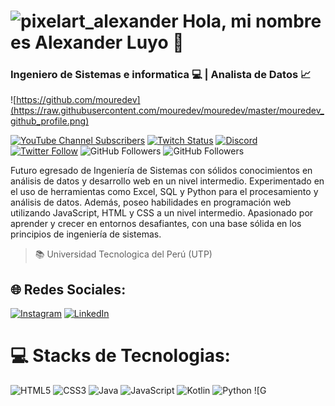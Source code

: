 # ![pixelart_alexander](https://github.com/alessanderdev/alexanderdev/assets/153397226/2d46d73f-a7c2-45a4-b3c2-12e3a9a62e4d) Hola, mi nombre es Alexander Luyo 👋 
### Ingeniero de Sistemas e informatica 💻 | Analista de Datos 📈

![https://github.com/mouredev](https://raw.githubusercontent.com/mouredev/mouredev/master/mouredev_github_profile.png)

[![YouTube Channel Subscribers](https://img.shields.io/youtube/channel/subscribers/UCxPD7bsocoAMq8Dj18kmGyQ?style=social)](https://youtube.com/mouredevapps?sub_confirmation=1)
[![Twitch Status](https://img.shields.io/twitch/status/mouredev?style=social)](https://twitch.com/mouredev)
[![Discord](https://img.shields.io/discord/729672926432985098?style=social&label=Discord&logo=discord)](https://mouredev.com/discord)
[![Twitter Follow](https://img.shields.io/twitter/follow/mouredev?style=social)](https://twitter.com/mouredev)
![GitHub Followers](https://img.shields.io/github/followers/mouredev?style=social)
![GitHub Followers](https://img.shields.io/github/stars/mouredev?style=social)

Futuro egresado de Ingeniería de Sistemas con sólidos conocimientos en análisis de datos y desarrollo web en un nivel intermedio. Experimentado en el uso de herramientas como Excel, SQL y Python para el procesamiento y análisis de datos. Además, poseo habilidades en programación web utilizando JavaScript, HTML y CSS a un nivel intermedio. Apasionado por aprender y crecer en entornos desafiantes, con una base sólida en los principios de ingeniería de sistemas.

> 📚 Universidad Tecnologica del Perú (UTP)


## 🌐 Redes Sociales:
[![Instagram](https://img.shields.io/badge/Instagram-%23E4405F.svg?logo=Instagram&logoColor=white)](https://instagram.com/https://www.instagram.com/alexandervalusk/?hl=es-la) [![LinkedIn](https://img.shields.io/badge/LinkedIn-%230077B5.svg?logo=linkedin&logoColor=white)](https://linkedin.com/in/https://www.linkedin.com/in/alexander-luyo-vallejos-718798190/) 

# 💻 Stacks de Tecnologias:
![HTML5](https://img.shields.io/badge/html5-%23E34F26.svg?style=flat&logo=html5&logoColor=white) ![CSS3](https://img.shields.io/badge/css3-%231572B6.svg?style=flat&logo=css3&logoColor=white) ![Java](https://img.shields.io/badge/java-%23ED8B00.svg?style=flat&logo=openjdk&logoColor=white) ![JavaScript](https://img.shields.io/badge/javascript-%23323330.svg?style=flat&logo=javascript&logoColor=%23F7DF1E) ![Kotlin](https://img.shields.io/badge/kotlin-%237F52FF.svg?style=flat&logo=kotlin&logoColor=white) ![Python](https://img.shields.io/badge/python-3670A0?style=flat&logo=python&logoColor=ffdd54) ![G
